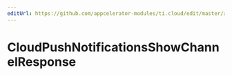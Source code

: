 ```yaml
---
editUrl: https://github.com/appcelerator-modules/ti.cloud/edit/master/apidoc/PushNotifications/PushNotifications.yml
---
```

# CloudPushNotificationsShowChannelResponse

<TypeHeader/>

<ApiDocs/>
